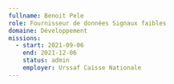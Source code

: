 ```yaml
---
fullname: Benoit Pele
role: Fournisseur de données Signaux faibles
domaine: Développement
missions:
  - start: 2021-09-06
    end: 2021-12-06
    status: admin
    employer: Urssaf Caisse Nationale
---
```


